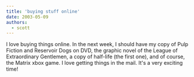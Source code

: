 ```yaml
---
title: 'buying stuff online'
date: 2003-05-09
authors:
  - scott
---
```


I love buying things online. In the next week, I should have my copy of Pulp Fiction and Reservoir Dogs on DVD, the graphic novel of the League of Extraordinary Gentlemen, a copy of half-life (the first one), and of course, the Matrix xbox game. I love getting things in the mail. It's a very exciting time!
